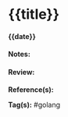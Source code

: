 # {{title}}

#### {{date}}

#### Notes:





#### Review:

**Reference(s):**

**Tag(s):** #golang


